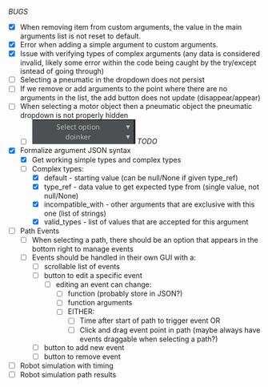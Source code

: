 *BUGS*
- [x] When removing item from custom arguments, the value in the main arguments list is not reset to default.
- [x] Error when adding a simple argument to custom arguments.
- [x] Issue with verifying types of complex arguments (any data is considered invalid, likely some error within the code being caught by the try/except isntead of going through)
- [ ] Selecting a pneumatic in the dropdown does not persist
- [ ] If we remove or add arguments to the point where there are no arguments in the list, the add button does not update (disappear/appear)
- [ ] When selecting a motor object then a pneumatic object the pneumatic dropdown is not properly hidden
  - [ ] ![alt text](image.png)
*TODO*
- [x] Formalize argument JSON syntax
  - [x] Get working simple types and complex types
  - [ ] Complex types:
    - [x] default - starting value (can be null/None if given type_ref)
    - [x] type_ref - data value to get expected type from (single value, not null/None)
    - [x] incompatible_with - other arguments that are exclusive with this one (list of strings)
    - [x] valid_types - list of values that are accepted for this argument
- [ ] Path Events
  - [ ] When selecting a path, there should be an option that appears in the bottom right to manage events
  - [ ] Events should be handled in their own GUI with a:
    - [ ] scrollable list of events
    - [ ] button to edit a specific event
      - [ ] editing an event can change:
        - [ ] function (probably store in JSON?)
        - [ ] function arguments
        - [ ] EITHER:
          - [ ] Time after start of path to trigger event
                OR
          - [ ] Click and drag event point in path (maybe always have events draggable when selecting a path?)
    - [ ] button to add new event
    - [ ] button to remove event
- [ ] Robot simulation with timing
- [ ] Robot simulation path results
